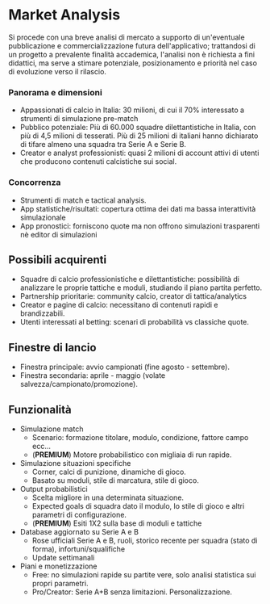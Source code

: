 # Market Analysis
Si procede con una breve analisi di mercato a supporto di un'eventuale pubblicazione e commercializzazione futura dell'applicativo; trattandosi di un progetto a prevalente finalità accademica, l'analisi non è richiesta a fini didattici, ma serve a stimare potenziale, posizionamento e priorità nel caso di evoluzione verso il rilascio.

### Panorama e dimensioni
- Appassionati di calcio in Italia: 30 milioni, di cui il 70% interessato a strumenti di simulazione pre-match
- Pubblico potenziale: Più di 60.000 squadre dilettantistiche in Italia, con più di 4,5 milioni di tesserati. Più di 25 milioni di italiani hanno dichiarato di tifare almeno una squadra tra Serie A e Serie B.
- Creator e analyst professionisti: quasi 2 milioni di account attivi di utenti che producono contenuti calcistiche sui social.

### Concorrenza
- Strumenti di match e tactical analysis.
- App statistiche/risultati: copertura ottima dei dati ma bassa interattività simulazionale
- App pronostici: forniscono quote ma non offrono simulazioni trasparenti nè editor di simulazioni

## Possibili acquirenti
- Squadre di calcio professionistiche e dilettantistiche: possibilità di analizzare le proprie tattiche e moduli, studiando il piano partita perfetto. 
- Partnership prioritarie: community calcio, creator di tattica/analytics
- Creator e pagine di calcio: necessitano di contenuti rapidi e brandizzabili.
- Utenti interessati al betting: scenari di probabilità vs classiche quote.

## Finestre di lancio
- Finestra principale: avvio campionati (fine agosto - settembre).
- Finestra secondaria: aprile - maggio (volate salvezza/campionato/promozione).

## Funzionalità
- Simulazione match
    - Scenario: formazione titolare, modulo, condizione, fattore campo ecc...
    - (**PREMIUM**) Motore probabilistico con migliaia di run rapide.
- Simulazione situazioni specifiche
    - Corner, calci di punizione, dinamiche di gioco.
    - Basato su moduli, stile di marcatura, stile di gioco.
- Output probabilistici
    - Scelta migliore in una determinata situazione.
    - Expected goals di squadra dato il modulo, lo stile di gioco e altri parametri di configurazione.
    - (**PREMIUM**) Esiti 1X2 sulla base di moduli e tattiche
- Database aggiornato su Serie A e B
    - Rose ufficiali Serie A e B, ruoli, storico recente per squadra (stato di forma), infortuni/squalifiche
    - Update settimanali
- Piani e monetizzazione
    - Free: no simulazioni rapide su partite vere, solo analisi statistica sui propri parametri.
    - Pro/Creator: Serie A+B senza limitazioni. Personalizzazione.
